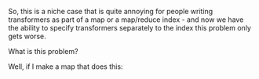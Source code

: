 So, this is a niche case that is quite annoying for people writing transformers as part of a map or a map/reduce index - and now we have the ability to specify transformers separately to the index this problem only gets worse.

What is this problem?

Well, if I make a map that does this:

